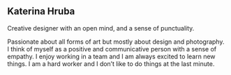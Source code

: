 ## Katerina Hruba

Creative designer with an open mind, and a sense of punctuality.

Passionate about all forms of art but mostly about design and photography. I think of myself as a positive and communicative person with a sense of empathy. I enjoy working in a team and I am always excited to learn new things. I am a hard worker and I don’t like to do things at the last minute.
